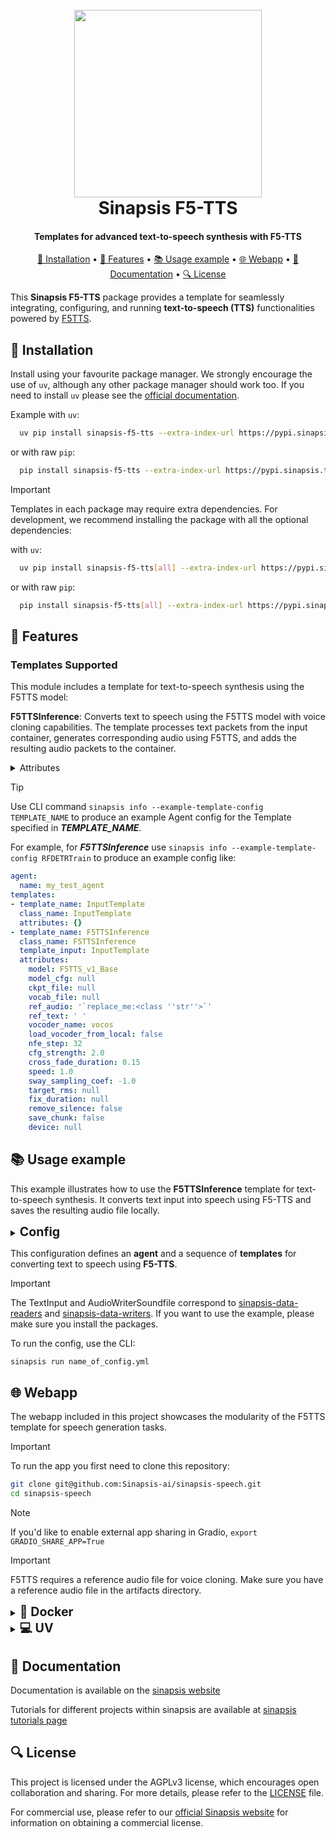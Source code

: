 <h1 align="center">
<br>
<a href="https://sinapsis.tech/">
  <img
    src="https://github.com/Sinapsis-AI/brand-resources/blob/main/sinapsis_logo/4x/logo.png?raw=true"
    alt="" width="300">
</a><br>
Sinapsis F5-TTS
<br>
</h1>

<h4 align="center">Templates for advanced text-to-speech synthesis with F5-TTS</h4>

<p align="center">
<a href="#installation">🐍 Installation</a> •
<a href="#features"> 🚀 Features</a> •
<a href="#example"> 📚 Usage example</a> •
<a href="#webapp">🌐 Webapp</a> •
<a href="#documentation">📙 Documentation</a> •
<a href="#packages">🔍 License</a>
</p>

This **Sinapsis F5-TTS** package provides a template for seamlessly integrating, configuring, and running **text-to-speech (TTS)** functionalities powered by [F5TTS](https://github.com/SWivid/F5-TTS).

<h2 id="installation">🐍 Installation</h2>

Install using your favourite package manager. We strongly encourage the use of <code>uv</code>, although any other package manager should work too.
If you need to install <code>uv</code> please see the [official documentation](https://docs.astral.sh/uv/getting-started/installation/#installation-methods).

Example with <code>uv</code>:
```bash
  uv pip install sinapsis-f5-tts --extra-index-url https://pypi.sinapsis.tech
```
 or with raw <code>pip</code>:
```bash
  pip install sinapsis-f5-tts --extra-index-url https://pypi.sinapsis.tech
```

> [!IMPORTANT]
> Templates in each package may require extra dependencies. For development, we recommend installing the package with all the optional dependencies:
>
with <code>uv</code>:

```bash
  uv pip install sinapsis-f5-tts[all] --extra-index-url https://pypi.sinapsis.tech
```
 or with raw <code>pip</code>:
```bash
  pip install sinapsis-f5-tts[all] --extra-index-url https://pypi.sinapsis.tech
```

<h2 id="features">🚀 Features
</h2>


<h3>Templates Supported</h3>

This module includes a template for text-to-speech synthesis using the F5TTS model:

**F5TTSInference**: Converts text to speech using the F5TTS model with voice cloning capabilities. The template processes text packets from the input container, generates corresponding audio using F5TTS, and adds the resulting audio packets to the container.

<details>
<summary>Attributes</summary>

- `model`: Model name to use for inference (default: "F5TTS_v1_Base")
- `model_cfg`: Optional path to model configuration file
- `ckpt_file`: Optional path to model checkpoint file
- `vocab_file`: Optional path to vocabulary file
- `ref_audio`: Path to reference audio file for voice cloning (default: "artifacts/town.mp3")
- `ref_text`: Reference text corresponding to the reference audio (default: empty string)
- `vocoder_name`: Vocoder to use for waveform generation, either "vocos" or "bigvgan" (default: "vocos")
- `load_vocoder_from_local`: Whether to load vocoder from local path (default: False)
- `nfe_step`: Number of function evaluation steps for diffusion, higher values give better quality but slower inference (default: 32)
- `cfg_strength`: Classifier-free guidance strength, higher values give more stable output but less expressivity (default: 2.0)
- `cross_fade_duration`: Duration of cross-fade between audio segments in seconds (default: 0.15)
- `speed`: Speed factor for generated speech, values > 1 make speech faster, < 1 make it slower (default: 1.0)
- `sway_sampling_coef`: Coefficient for sway sampling (default: -1.0)
- `target_rms`: Target RMS value for audio normalization (default: None)
- `fix_duration`: Fixed duration for generated audio in seconds (default: None)
- `remove_silence`: Whether to remove silence from generated audio (default: False)
- `save_chunk`: Whether to save individual audio chunks (default: False)
- `device`: Device to use for inference, e.g., "cuda", "cpu" (default: None, auto-detect)
</details>

> [!TIP]
> Use CLI command ```sinapsis info --example-template-config TEMPLATE_NAME``` to produce an example Agent config for the Template specified in ***TEMPLATE_NAME***.

For example, for ***F5TTSInference*** use ```sinapsis info --example-template-config RFDETRTrain``` to produce an example config like:

```yaml
agent:
  name: my_test_agent
templates:
- template_name: InputTemplate
  class_name: InputTemplate
  attributes: {}
- template_name: F5TTSInference
  class_name: F5TTSInference
  template_input: InputTemplate
  attributes:
    model: F5TTS_v1_Base
    model_cfg: null
    ckpt_file: null
    vocab_file: null
    ref_audio: '`replace_me:<class ''str''>`'
    ref_text: ' '
    vocoder_name: vocos
    load_vocoder_from_local: false
    nfe_step: 32
    cfg_strength: 2.0
    cross_fade_duration: 0.15
    speed: 1.0
    sway_sampling_coef: -1.0
    target_rms: null
    fix_duration: null
    remove_silence: false
    save_chunk: false
    device: null

```


<h2 id='example'>📚 Usage example</h2>

This example illustrates how to use the **F5TTSInference** template for text-to-speech synthesis. It converts text input into speech using F5-TTS and saves the resulting audio file locally.

<details>
<summary ><strong><span style="font-size: 1.4em;">Config</span></strong></summary>

```yaml
agent:
  name: f5tts_agent
  description: "Agent that generates speech from text using the F5TTS model."

templates:
- template_name: InputTemplate
  class_name: InputTemplate
  attributes: {}

- template_name: TextInput
  class_name: TextInput
  template_input: InputTemplate
  attributes:
    source: "user_input"
    text: "A bottle of water with a soup"

- template_name: F5TTSInference
  class_name: F5TTSInference
  template_input: TextInput
  attributes:
    model: "F5TTS_v1_Base"
    ref_audio: "artifacts/small.mp3"
    ref_text: " "
    vocoder_name: "vocos"
    nfe_step: 32
    cfg_strength: 2.0
    cross_fade_duration: 0.15
    speed: 1.0
    sway_sampling_coef: -1

- template_name: SaveGeneratedAudio
  class_name: AudioWriterSoundfile
  template_input: F5TTSInference
  attributes:
    save_dir: "f5_tts"
    root_dir: "artifacts"
    extension: "wav"
```
</details>

This configuration defines an **agent** and a sequence of **templates** for converting text to speech using **F5-TTS**.

> [!IMPORTANT]
> The TextInput and AudioWriterSoundfile correspond to [sinapsis-data-readers](https://github.com/Sinapsis-AI/sinapsis-data-tools/tree/main/packages/sinapsis_data_readers) and [sinapsis-data-writers](https://github.com/Sinapsis-AI/sinapsis-data-tools/tree/main/packages/sinapsis_data_writers). If you want to use the example, please make sure you install the packages.
>

To run the config, use the CLI:
```bash
sinapsis run name_of_config.yml
```

<h2 id="webapp">🌐 Webapp</h2>
The webapp included in this project showcases the modularity of the F5TTS template for speech generation tasks.

> [!IMPORTANT]
> To run the app you first need to clone this repository:

```bash
git clone git@github.com:Sinapsis-ai/sinapsis-speech.git
cd sinapsis-speech
```

> [!NOTE]
> If you'd like to enable external app sharing in Gradio, `export GRADIO_SHARE_APP=True`

> [!IMPORTANT]
> F5TTS requires a reference audio file for voice cloning. Make sure you have a reference audio file in the artifacts directory.

<details>
<summary id="docker"><strong><span style="font-size: 1.4em;">🐳 Docker</span></strong></summary>

**IMPORTANT** This docker image depends on the sinapsis-nvidia:base image. Please refer to the official [sinapsis](https://github.com/Sinapsis-ai/sinapsis?tab=readme-ov-file#docker) instructions to Build with Docker.

1. **Build the sinapsis-speech image**:
```bash
docker compose -f docker/compose.yaml build
```

2. **Start the app container**:
```bash
docker compose -f docker/compose_apps.yaml up -d sinapsis-f5tts
```
3. **Check the logs**
```bash
docker logs -f sinapsis-f5tts
```
4. **The logs will display the URL to access the webapp, e.g.,:**:
```bash
Running on local URL:  http://127.0.0.1:7860
```

**NOTE**: The url may be different, check the output of logs.

5. **To stop the app**:
```bash
docker compose -f docker/compose_apps.yaml down
```
</details>

<details>
<summary id="virtual-environment"><strong><span style="font-size: 1.4em;">💻 UV</span></strong></summary>

To run the webapp using the <code>uv</code> package manager, follow these steps:

1. **Sync the virtual environment**:

```bash
uv sync --frozen
```
2. **Install the wheel**:

```bash
uv pip install sinapsis-speech[all] --extra-index-url https://pypi.sinapsis.tech
```
3. **Run the webapp**:

```bash
uv run webapps/packet_tts_apps/f5_tts_app.py
```
4. **The terminal will display the URL to access the webapp (e.g.)**:
```bash
Running on local URL:  http://127.0.0.1:7860
```
**NOTE**: The URL may vary; check the terminal output for the correct address.

</details>



<h2 id="documentation">📙 Documentation</h2>

Documentation is available on the [sinapsis website](https://docs.sinapsis.tech/docs)

Tutorials for different projects within sinapsis are available at [sinapsis tutorials page](https://docs.sinapsis.tech/tutorials)

<h2 id="license">🔍 License</h2>

This project is licensed under the AGPLv3 license, which encourages open collaboration and sharing. For more details, please refer to the [LICENSE](LICENSE) file.

For commercial use, please refer to our [official Sinapsis website](https://sinapsis.tech) for information on obtaining a commercial license.
